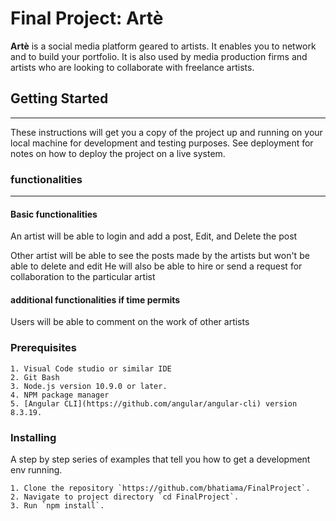 # Final Project: Artè

**Artè** is a social media platform geared to artists. It enables you to network and to build your portfolio. It is also used by media production firms and artists who are looking to collaborate with freelance artists.

## Getting Started 
***
These instructions will get you a copy of the project up and running on your local machine for development and testing purposes. See deployment for notes on how to deploy the project on a live system.

### functionalities
***
#### Basic functionalities
An artist will be able to login and add a post, Edit, and Delete the post

Other artist will be able to see the posts made by the artists but won't be able to delete and edit
He will also be able to hire or send a request for collaboration to the particular artist

#### additional functionalities if time permits
Users will be able to comment on the work of other artists


### Prerequisites
    1. Visual Code studio or similar IDE
    2. Git Bash
    3. Node.js version 10.9.0 or later.
    4. NPM package manager
    5. [Angular CLI](https://github.com/angular/angular-cli) version 8.3.19.

### Installing
A step by step series of examples that tell you how to get a development env running.

    1. Clone the repository `https://github.com/bhatiama/FinalProject`.
    2. Navigate to project directory `cd FinalProject`.
    3. Run `npm install`.
